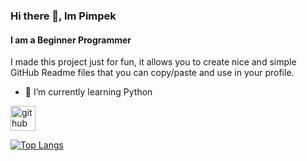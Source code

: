 ### Hi there 👋, Im Pimpek
#### I am a Beginner Programmer
I made this project just for fun, it allows you to create nice and simple GitHub Readme files that you can copy/paste and use in your profile.

- 🌱 I’m currently learning Python 


[<img src='https://cdn.jsdelivr.net/npm/simple-icons@3.0.1/icons/github.svg' alt='github' height='40'>](https://github.com/Pimpek01)  

[![Top Langs](https://github-readme-stats.vercel.app/api/top-langs/?username=Pimpek01)](https://github.com/anuraghazra/github-readme-stats)

